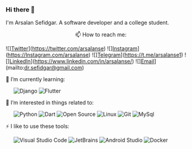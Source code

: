 ### Hi there 👋

I'm Arsalan Sefidgar. A software developer and a college student.

<p align="center">
📫 How to reach me: 

![][Twitter](https://img.shields.io/badge/-Twitter-1DA1F2?style=flat-square&logo=Twitter&logoColor=fff)](https://twitter.com/arsalanse) ![][Instagram](https://img.shields.io/badge/-Instagram-E4405F?style=flat-square&logo=Instagram&logoColor=fff)](https://Instagram.com/arsalanse) ![][Telegram](https://img.shields.io/badge/-Telegram-2CA5E0?style=flat-square&logo=Telegram&logoColor=fff)](https://t.me/arsalanse1) ![][LinkedIn](https://img.shields.io/badge/-LinkedIn-0077B5?style=flat-square&logo=LinkedIn&logoColor=fff)](https://www.linkedin.com/in/arsalanse/) ![][Email](https://img.shields.io/badge/-Gmail-D14836?style=flat-square&logo=Gmail&logoColor=fff)](mailto:dr.sefidgar@gmail.com)
</p>

🌱 I’m currently learning:

&ensp;&ensp;&ensp;![Django](https://img.shields.io/badge/-Django-34495e?style=flat-square&logo=Django&logoColor=fff) ![Flutter](https://img.shields.io/badge/-Flutter-34495e?style=flat-square&logo=Flutter&logoColor=fff)

🎉 I’m interested in things related to:

&ensp;&ensp;&ensp;![Python](https://img.shields.io/badge/-Python-34495e?style=flat-square&logo=Python&logoColor=fff) ![Dart](https://img.shields.io/badge/-Dart-34495e?style=flat-square&logo=Dart&logoColor=fff) ![Open Source](https://img.shields.io/badge/-Open%20Source-34495e?style=flat-square&logo=Open%20Source%20Initiative&logoColor=fff) ![Linux](https://img.shields.io/badge/-Linux-34495e?style=flat-square&logo=Linux&logoColor=fff) ![Git](https://img.shields.io/badge/-Git-34495e?style=flat-square&logo=Git&logoColor=fff) ![MySql](https://img.shields.io/badge/-MySql-34495e?style=flat-square&logo=MySql&logoColor=fff)

⚡ I like to use these  tools:

&ensp;&ensp;&ensp;![Visual Studio Code](https://img.shields.io/badge/-Visual%20Studio%20Code-34495e?style=flat-square&logo=Visual%20Studio%20Code&logoColor=fff) ![JetBrains](https://img.shields.io/badge/-JetBrains-34495e?style=flat-square&logo=JetBrains&logoColor=fff) ![Android Studio](https://img.shields.io/badge/-Android%20Studio-34495e?style=flat-square&logo=Android%20Studio&logoColor=fff) ![Docker](https://img.shields.io/badge/-Docker-34495e?style=flat-square&logo=Docker&logoColor=fff)

